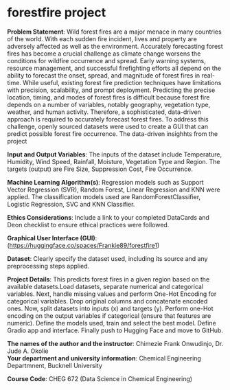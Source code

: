 # forestfire project

**Problem Statement**: 
Wild forest fires are a major menace in many countries of the world. With each sudden fire incident, lives and property are adversely affected as well as the environment.
Accurately forecasting forest fires has become a crucial challenge as climate change worsens the conditions for wildfire occurrence and spread. Early warning systems, resource management, and successful firefighting efforts all depend on the ability to forecast the onset, spread, and magnitude of forest fires in real-time. While useful, existing forest fire prediction techniques have limitations with precision, scalability, and prompt deployment. Predicting the precise location, timing, and modes of forest fires is difficult because forest fire depends on a number of variables, notably geography, vegetation type, weather, and human activity. Therefore, a sophisticated, data-driven approach is required to accurately forecast forest fires. To address this challenge, openly sourced datasets were used to create a GUI that can predict possible forest fire occurrence. The data-driven insighhts from the project

**Input and Output Variables**: 
The inputs of the dataset include Temperature, Humidity, Wind Speed, Rainfall, Moisture, Vegetation Type and Region. The targets (output) are Fire Size, Suppression Cost, Fire Occurrence.

**Machine Learning Algorithm(s)**: 
Regression models such as Support Vector Regression (SVR), Random Forest, Linear Regression and KNN were applied. The classification models used are RandomForestClassifier, Logistic Regression, SVC and KNN Classifier.

**Ethics Considerations**: Include a link to your completed DataCards and Deon checklist to ensure ethical practices were followed.

**Graphical User Interface (GUI)**: (https://huggingface.co/spaces/Frankie89/forestfire1)

**Dataset**: Clearly specify the dataset used, including its source and any preprocessing steps applied.

**Project Details**: 
This predicts forest fires in a given region based on the available datasets.Load datasets, separate numerical and categorical variables. Next, handle missing values and perform One-Hot Encoding for categorical variables. Drop original columns and concatenate encoded ones. Now, split datasets into inputs (x) and targets (y). Perform one-Hot encoding on the output variables if categorical (ensure that features are numeric). Define the models used, train and select the best model. Define Gradio app and interface. Finally push to Hugging Face and move to GitHub. 


**The names of the author and the instructor**:                  Chimezie Frank Onwudinjo,  Dr. Jude A. Okolie                                                                                                                     
**Your department and university information**:                  Chemical Engineering Departmnent, Bucknell University

**Course Code**:                                                 CHEG 672 (Data Science in Chemical Engineering)
